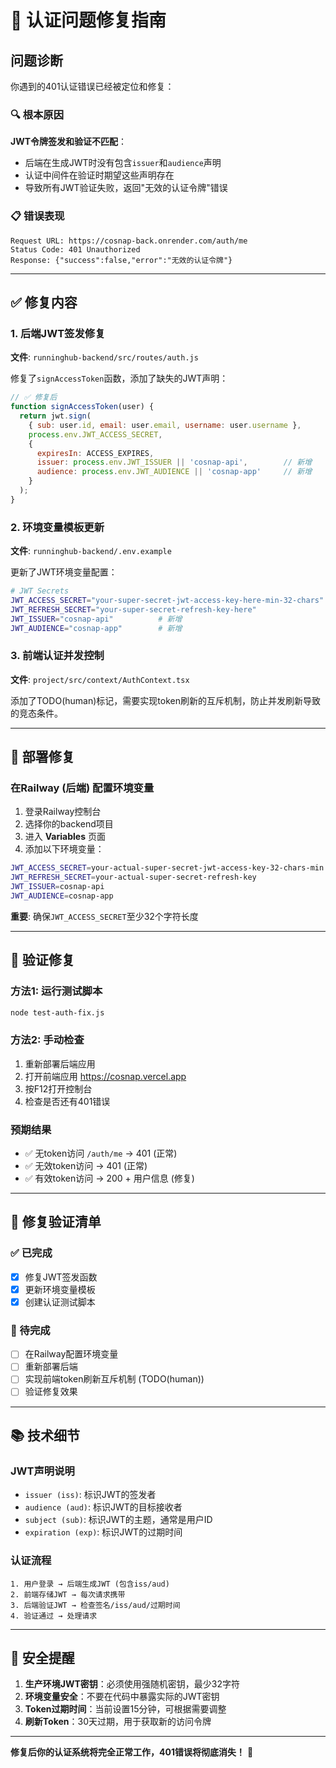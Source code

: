 # 🔐 认证问题修复指南

## 问题诊断

你遇到的401认证错误已经被定位和修复：

### 🔍 根本原因
**JWT令牌签发和验证不匹配**：
- 后端在生成JWT时没有包含`issuer`和`audience`声明
- 认证中间件在验证时期望这些声明存在
- 导致所有JWT验证失败，返回"无效的认证令牌"错误

### 📋 错误表现
```
Request URL: https://cosnap-back.onrender.com/auth/me
Status Code: 401 Unauthorized
Response: {"success":false,"error":"无效的认证令牌"}
```

---

## ✅ 修复内容

### 1. 后端JWT签发修复
**文件**: `runninghub-backend/src/routes/auth.js`

修复了`signAccessToken`函数，添加了缺失的JWT声明：

```javascript
// ✅ 修复后
function signAccessToken(user) {
  return jwt.sign(
    { sub: user.id, email: user.email, username: user.username },
    process.env.JWT_ACCESS_SECRET,
    { 
      expiresIn: ACCESS_EXPIRES,
      issuer: process.env.JWT_ISSUER || 'cosnap-api',        // 新增
      audience: process.env.JWT_AUDIENCE || 'cosnap-app'     // 新增
    }
  );
}
```

### 2. 环境变量模板更新
**文件**: `runninghub-backend/.env.example`

更新了JWT环境变量配置：

```bash
# JWT Secrets
JWT_ACCESS_SECRET="your-super-secret-jwt-access-key-here-min-32-chars"
JWT_REFRESH_SECRET="your-super-secret-refresh-key-here"
JWT_ISSUER="cosnap-api"          # 新增
JWT_AUDIENCE="cosnap-app"        # 新增
```

### 3. 前端认证并发控制
**文件**: `project/src/context/AuthContext.tsx`

添加了TODO(human)标记，需要实现token刷新的互斥机制，防止并发刷新导致的竞态条件。

---

## 🚀 部署修复

### 在Railway (后端) 配置环境变量

1. 登录Railway控制台
2. 选择你的backend项目
3. 进入 **Variables** 页面
4. 添加以下环境变量：

```bash
JWT_ACCESS_SECRET=your-actual-super-secret-jwt-access-key-32-chars-min
JWT_REFRESH_SECRET=your-actual-super-secret-refresh-key
JWT_ISSUER=cosnap-api
JWT_AUDIENCE=cosnap-app
```

**重要**: 确保`JWT_ACCESS_SECRET`至少32个字符长度

---

## 🔧 验证修复

### 方法1: 运行测试脚本
```bash
node test-auth-fix.js
```

### 方法2: 手动检查
1. 重新部署后端应用
2. 打开前端应用 https://cosnap.vercel.app
3. 按F12打开控制台
4. 检查是否还有401错误

### 预期结果
- ✅ 无token访问 `/auth/me` → 401 (正常)
- ✅ 无效token访问 → 401 (正常) 
- ✅ 有效token访问 → 200 + 用户信息 (修复)

---

## 🎯 修复验证清单

### ✅ 已完成
- [x] 修复JWT签发函数
- [x] 更新环境变量模板
- [x] 创建认证测试脚本

### 🔄 待完成
- [ ] 在Railway配置环境变量
- [ ] 重新部署后端
- [ ] 实现前端token刷新互斥机制 (TODO(human))
- [ ] 验证修复效果

---

## 📚 技术细节

### JWT声明说明
- `issuer (iss)`: 标识JWT的签发者
- `audience (aud)`: 标识JWT的目标接收者  
- `subject (sub)`: 标识JWT的主题，通常是用户ID
- `expiration (exp)`: 标识JWT的过期时间

### 认证流程
```
1. 用户登录 → 后端生成JWT (包含iss/aud)
2. 前端存储JWT → 每次请求携带
3. 后端验证JWT → 检查签名/iss/aud/过期时间
4. 验证通过 → 处理请求
```

---

## 🚨 安全提醒

1. **生产环境JWT密钥**：必须使用强随机密钥，最少32字符
2. **环境变量安全**：不要在代码中暴露实际的JWT密钥
3. **Token过期时间**：当前设置15分钟，可根据需要调整
4. **刷新Token**：30天过期，用于获取新的访问令牌

---

**修复后你的认证系统将完全正常工作，401错误将彻底消失！** 🎉